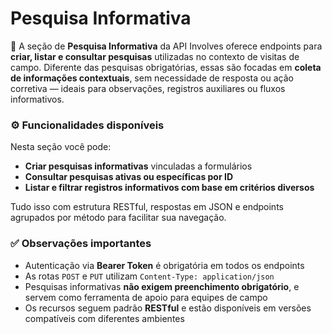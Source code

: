 # Pesquisa Informativa

📝 A seção de **Pesquisa Informativa** da API Involves oferece endpoints para **criar, listar e consultar pesquisas** utilizadas no contexto de visitas de campo. Diferente das pesquisas obrigatórias, essas são focadas em **coleta de informações contextuais**, sem necessidade de resposta ou ação corretiva — ideais para observações, registros auxiliares ou fluxos informativos.


### ⚙️ Funcionalidades disponíveis

Nesta seção você pode:

* **Criar pesquisas informativas** vinculadas a formulários
* **Consultar pesquisas ativas ou específicas por ID**
* **Listar e filtrar registros informativos com base em critérios diversos**

Tudo isso com estrutura RESTful, respostas em JSON e endpoints agrupados por método para facilitar sua navegação.


### ✅ Observações importantes

* Autenticação via **Bearer Token** é obrigatória em todos os endpoints
* As rotas `POST` e `PUT` utilizam `Content-Type: application/json`
* Pesquisas informativas **não exigem preenchimento obrigatório**, e servem como ferramenta de apoio para equipes de campo
* Os recursos seguem padrão **RESTful** e estão disponíveis em versões compatíveis com diferentes ambientes

